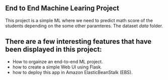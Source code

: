 ## End to End Machine Learing Project

This project is a simple ML where we need to predict math score of the students depending on the some other paramteres.
The dataset *data* folder.

## There are a few interesting features that have been displayed in this project:

- How to orgainze an end-to-end ML project.
- how to create a simple Web UI using Flask.
- how to deploy this app in Amazon ElasticBeanStalk (EBS).


